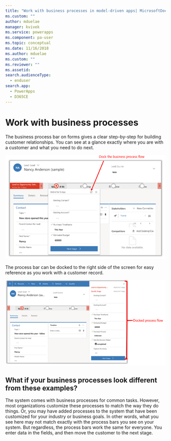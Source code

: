 ```yaml
---
title: "Work with business processes in model-driven apps| MicrosoftDocs"
ms.custom: ""
author: mduelae
manager: kvivek
ms.service: powerapps
ms.component: pa-user
ms.topic: conceptual
ms.date: 11/16/2018
ms.author: mduelae
ms.custom: ""
ms.reviewer: ""
ms.assetid: 
search.audienceType: 
  - enduser
search.app: 
  - PowerApps
  - D365CE
---
```

# Work with business processes
   
 The business process bar on forms gives a clear step-by-step for building customer relationships. You can see at a glance exactly where you are with a customer and what you need to do next.
 
 ![Business process bar](media/BPdock.png "Business process bar")
 
The process bar can be docked to the right side of the screen for easy reference as you work with a customer record. 
 
 ![Business process bar](media/BPdocked.png "Business process bar")
  
 
## What if your business processes look different from these examples?  
 The system comes with business processes for common tasks. However, most organizations customize these processes to match the way they do things. Or, you may have added processes to the system that have been customized for your industry or business goals. In other words, what you see here may not match exactly with the process bars you see on your system. But regardless, the process bars work the same for everyone. You enter data in the fields, and then move the customer to the next stage.

